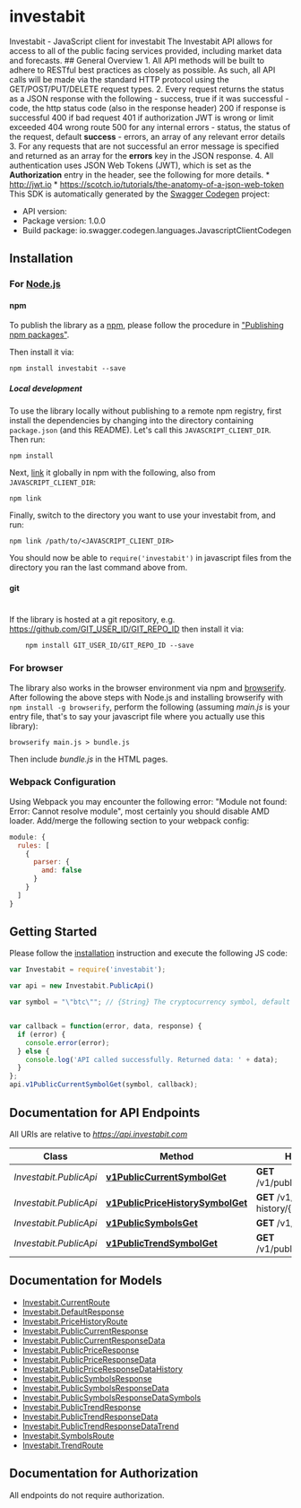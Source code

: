# investabit

Investabit - JavaScript client for investabit
The Investabit API allows for access to all of the public facing services provided, including market data and forecasts.  ## General Overview  1. All API methods will be built to adhere to RESTful best practices as closely as possible. As such, all API calls will be made via the standard HTTP protocol using the GET/POST/PUT/DELETE request types.  2. Every request returns the status as a JSON response with the following   - success, true if it was successful   - code, the http status code (also in the response header)          200 if response is successful          400 if bad request          401 if authorization JWT is wrong or limit exceeded          404 wrong route          500 for any internal errors  - status, the status of the request, default **success**  - errors, an array of any relevant error details  3. For any requests that are not successful an error message is specified and returned as an array for the **errors** key in the JSON response.  4. All authentication uses JSON Web Tokens (JWT), which is set as the **Authorization** entry in the header, see the following for more details.     * http://jwt.io     * https://scotch.io/tutorials/the-anatomy-of-a-json-web-token
This SDK is automatically generated by the [Swagger Codegen](https://github.com/swagger-api/swagger-codegen) project:

- API version: 
- Package version: 1.0.0
- Build package: io.swagger.codegen.languages.JavascriptClientCodegen

## Installation

### For [Node.js](https://nodejs.org/)

#### npm

To publish the library as a [npm](https://www.npmjs.com/),
please follow the procedure in ["Publishing npm packages"](https://docs.npmjs.com/getting-started/publishing-npm-packages).

Then install it via:

```shell
npm install investabit --save
```

##### Local development

To use the library locally without publishing to a remote npm registry, first install the dependencies by changing 
into the directory containing `package.json` (and this README). Let's call this `JAVASCRIPT_CLIENT_DIR`. Then run:

```shell
npm install
```

Next, [link](https://docs.npmjs.com/cli/link) it globally in npm with the following, also from `JAVASCRIPT_CLIENT_DIR`:

```shell
npm link
```

Finally, switch to the directory you want to use your investabit from, and run:

```shell
npm link /path/to/<JAVASCRIPT_CLIENT_DIR>
```

You should now be able to `require('investabit')` in javascript files from the directory you ran the last 
command above from.

#### git
#
If the library is hosted at a git repository, e.g.
https://github.com/GIT_USER_ID/GIT_REPO_ID
then install it via:

```shell
    npm install GIT_USER_ID/GIT_REPO_ID --save
```

### For browser

The library also works in the browser environment via npm and [browserify](http://browserify.org/). After following
the above steps with Node.js and installing browserify with `npm install -g browserify`,
perform the following (assuming *main.js* is your entry file, that's to say your javascript file where you actually 
use this library):

```shell
browserify main.js > bundle.js
```

Then include *bundle.js* in the HTML pages.

### Webpack Configuration

Using Webpack you may encounter the following error: "Module not found: Error:
Cannot resolve module", most certainly you should disable AMD loader. Add/merge
the following section to your webpack config:

```javascript
module: {
  rules: [
    {
      parser: {
        amd: false
      }
    }
  ]
}
```

## Getting Started

Please follow the [installation](#installation) instruction and execute the following JS code:

```javascript
var Investabit = require('investabit');

var api = new Investabit.PublicApi()

var symbol = "\"btc\""; // {String} The cryptocurrency symbol, default is btc.


var callback = function(error, data, response) {
  if (error) {
    console.error(error);
  } else {
    console.log('API called successfully. Returned data: ' + data);
  }
};
api.v1PublicCurrentSymbolGet(symbol, callback);

```

## Documentation for API Endpoints

All URIs are relative to *https://api.investabit.com*

Class | Method | HTTP request | Description
------------ | ------------- | ------------- | -------------
*Investabit.PublicApi* | [**v1PublicCurrentSymbolGet**](docs/PublicApi.md#v1PublicCurrentSymbolGet) | **GET** /v1/public/current/{symbol} | Current
*Investabit.PublicApi* | [**v1PublicPriceHistorySymbolGet**](docs/PublicApi.md#v1PublicPriceHistorySymbolGet) | **GET** /v1/public/price-history/{symbol} | Price History
*Investabit.PublicApi* | [**v1PublicSymbolsGet**](docs/PublicApi.md#v1PublicSymbolsGet) | **GET** /v1/public/symbols | Symbols
*Investabit.PublicApi* | [**v1PublicTrendSymbolGet**](docs/PublicApi.md#v1PublicTrendSymbolGet) | **GET** /v1/public/trend/{symbol} | Trend


## Documentation for Models

 - [Investabit.CurrentRoute](docs/CurrentRoute.md)
 - [Investabit.DefaultResponse](docs/DefaultResponse.md)
 - [Investabit.PriceHistoryRoute](docs/PriceHistoryRoute.md)
 - [Investabit.PublicCurrentResponse](docs/PublicCurrentResponse.md)
 - [Investabit.PublicCurrentResponseData](docs/PublicCurrentResponseData.md)
 - [Investabit.PublicPriceResponse](docs/PublicPriceResponse.md)
 - [Investabit.PublicPriceResponseData](docs/PublicPriceResponseData.md)
 - [Investabit.PublicPriceResponseDataHistory](docs/PublicPriceResponseDataHistory.md)
 - [Investabit.PublicSymbolsResponse](docs/PublicSymbolsResponse.md)
 - [Investabit.PublicSymbolsResponseData](docs/PublicSymbolsResponseData.md)
 - [Investabit.PublicSymbolsResponseDataSymbols](docs/PublicSymbolsResponseDataSymbols.md)
 - [Investabit.PublicTrendResponse](docs/PublicTrendResponse.md)
 - [Investabit.PublicTrendResponseData](docs/PublicTrendResponseData.md)
 - [Investabit.PublicTrendResponseDataTrend](docs/PublicTrendResponseDataTrend.md)
 - [Investabit.SymbolsRoute](docs/SymbolsRoute.md)
 - [Investabit.TrendRoute](docs/TrendRoute.md)


## Documentation for Authorization

 All endpoints do not require authorization.

